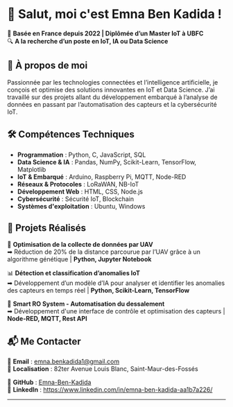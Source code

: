 # 👋 Salut, moi c'est Emna Ben Kadida !  

📍 **Basée en France depuis 2022 | Diplômée d’un Master IoT à UBFC**  
🔍 **A la recherche d’un poste en IoT, IA ou Data Science**  

## 🚀 À propos de moi  
Passionnée par les technologies connectées et l’intelligence artificielle, je conçois et optimise des solutions innovantes en IoT et Data Science. J’ai travaillé sur des projets allant du développement embarqué à l’analyse de données en passant par l’automatisation des capteurs et la cybersécurité IoT.  

## 🛠️ Compétences Techniques  
- **Programmation** : Python, C, JavaScript, SQL  
- **Data Science & IA** : Pandas, NumPy, Scikit-Learn, TensorFlow, Matplotlib  
- **IoT & Embarqué** : Arduino, Raspberry Pi, MQTT, Node-RED  
- **Réseaux & Protocoles** : LoRaWAN, NB-IoT  
- **Développement Web** : HTML, CSS, Node.js  
- **Cybersécurité** : Sécurité IoT, Blockchain  
- **Systèmes d'exploitation** : Ubuntu, Windows  

## 🔬 Projets Réalisés  
📡 **Optimisation de la collecte de données par UAV**  
➡ Réduction de 20% de la distance parcourue par l’UAV grâce à un algorithme génétique | **Python, Jupyter Notebook**  

📊 **Détection et classification d’anomalies IoT**  
➡ Développement d’un modèle d’IA pour analyser et identifier les anomalies des capteurs en temps réel | **Python, Scikit-Learn, TensorFlow**  

🔧 **Smart RO System - Automatisation du dessalement**  
➡ Développement d'une interface de contrôle et optimisation des capteurs | **Node-RED, MQTT, Rest API**  

## 📬 Me Contacter  
📩 **Email** : emna.benkadida1@gmail.com  
📍 **Localisation** : 82ter Avenue Louis Blanc, Saint-Maur-des-Fossés 

💼 **GitHub** : [Emna-Ben-Kadida](https://github.com/Emna-Ben-Kadida)  
💼 **LinkedIn** : https://www.linkedin.com/in/emna-ben-kadida-aa1b7a226/

---
